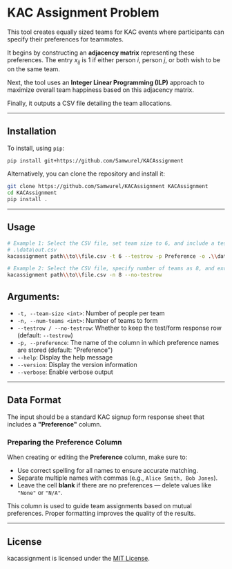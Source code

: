 # KAC Assignment Problem

This tool creates equally sized teams for KAC events where participants can specify their preferences for teammates.

It begins by constructing an **adjacency matrix** representing these preferences. The entry $x_{ij}$ is 1 if either person $i$, person $j$, or both wish to be on the same team.

Next, the tool uses an **Integer Linear Programming (ILP)** approach to maximize overall team happiness based on this adjacency matrix.

Finally, it outputs a CSV file detailing the team allocations.

---

## Installation

To install, using `pip`:

```bash
pip install git+https://github.com/Samwurel/KACAssignment
```

Alternatively, you can clone the repository and install it:

```bash
git clone https://github.com/Samwurel/KACAssignment KACAssignment
cd KACAssignment
pip install .
```

---

## Usage

```bash
# Example 1: Select the CSV file, set team size to 6, and include a test row, preference column name: "Preference", write to file
# .\data\out.csv
kacassignment path\\to\\file.csv -t 6 --testrow -p Preference -o .\\data\\out.csv

# Example 2: Select the CSV file, specify number of teams as 8, and exclude the test row
kacassignment path\\to\\file.csv -n 8 --no-testrow
```

## Arguments:
* `-t, --team-size <int>`: Number of people per team
* `-n, --num-teams <int>`: Number of teams to form
* `--testrow / --no-testrow`: Whether to keep the test/form response row (default: `--testrow`)
* `-p, --preference`: The name of the column in which preference names are stored (default: "Preference")
* `--help`: Display the help message
* `--version`: Display the version information
* `--verbose`: Enable verbose output
---

## Data Format

The input should be a standard KAC signup form response sheet that includes a **"Preference"** column.

### Preparing the Preference Column

When creating or editing the **Preference** column, make sure to:

* Use correct spelling for all names to ensure accurate matching.
* Separate multiple names with commas (e.g., `Alice Smith, Bob Jones`).
* Leave the cell **blank** if there are no preferences — delete values like `"None"` or `"N/A"`.

This column is used to guide team assignments based on mutual preferences. Proper formatting improves the quality of the results.

---

## License

kacassignment is licensed under the [MIT License](LICENSE).

